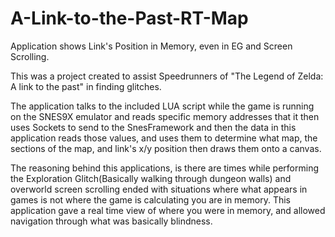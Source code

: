 # A-Link-to-the-Past-RT-Map
Application shows Link's Position in Memory, even in EG and Screen Scrolling.

This was a project created to assist Speedrunners of "The Legend of Zelda: A link to the past" in finding
glitches. 

The application talks to the included LUA script while the game is running on the SNES9X emulator and 
reads specific memory addresses that it then uses Sockets to send to the SnesFramework and then the 
data in this application reads those values, and uses them to determine what map, the sections of the map,
and link's x/y position then draws them onto a canvas.

The reasoning behind this applications, is there are times while performing the Exploration Glitch(Basically
walking through dungeon walls) and overworld screen scrolling ended with situations where what appears
in games is not where the game is calculating you are in memory. This application gave a real time view
of where you were in memory, and allowed navigation through what was basically blindness.
